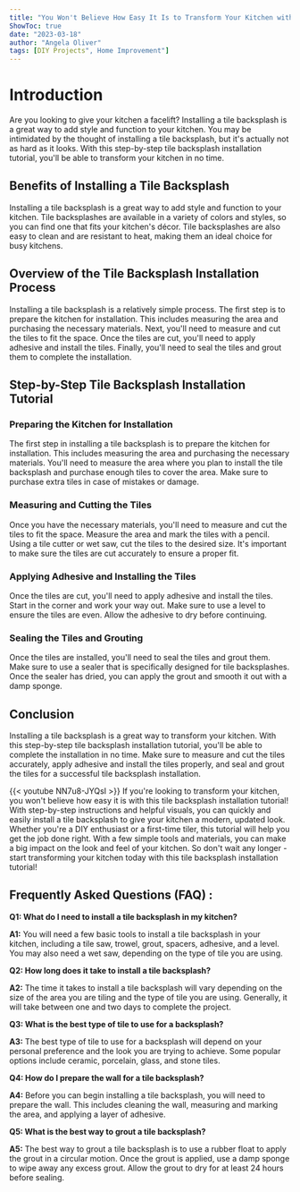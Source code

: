```yaml
---
title: "You Won't Believe How Easy It Is to Transform Your Kitchen with This Tile Backsplash Installation Tutorial!"
ShowToc: true 
date: "2023-03-18"
author: "Angela Oliver" 
tags: [DIY Projects", Home Improvement"]
---
```

# Introduction

Are you looking to give your kitchen a facelift? Installing a tile backsplash is a great way to add style and function to your kitchen. You may be intimidated by the thought of installing a tile backsplash, but it's actually not as hard as it looks. With this step-by-step tile backsplash installation tutorial, you'll be able to transform your kitchen in no time.

## Benefits of Installing a Tile Backsplash

Installing a tile backsplash is a great way to add style and function to your kitchen. Tile backsplashes are available in a variety of colors and styles, so you can find one that fits your kitchen's décor. Tile backsplashes are also easy to clean and are resistant to heat, making them an ideal choice for busy kitchens.

## Overview of the Tile Backsplash Installation Process

Installing a tile backsplash is a relatively simple process. The first step is to prepare the kitchen for installation. This includes measuring the area and purchasing the necessary materials. Next, you'll need to measure and cut the tiles to fit the space. Once the tiles are cut, you'll need to apply adhesive and install the tiles. Finally, you'll need to seal the tiles and grout them to complete the installation.

## Step-by-Step Tile Backsplash Installation Tutorial

### Preparing the Kitchen for Installation

The first step in installing a tile backsplash is to prepare the kitchen for installation. This includes measuring the area and purchasing the necessary materials. You'll need to measure the area where you plan to install the tile backsplash and purchase enough tiles to cover the area. Make sure to purchase extra tiles in case of mistakes or damage.

### Measuring and Cutting the Tiles

Once you have the necessary materials, you'll need to measure and cut the tiles to fit the space. Measure the area and mark the tiles with a pencil. Using a tile cutter or wet saw, cut the tiles to the desired size. It's important to make sure the tiles are cut accurately to ensure a proper fit.

### Applying Adhesive and Installing the Tiles

Once the tiles are cut, you'll need to apply adhesive and install the tiles. Start in the corner and work your way out. Make sure to use a level to ensure the tiles are even. Allow the adhesive to dry before continuing.

### Sealing the Tiles and Grouting

Once the tiles are installed, you'll need to seal the tiles and grout them. Make sure to use a sealer that is specifically designed for tile backsplashes. Once the sealer has dried, you can apply the grout and smooth it out with a damp sponge.

## Conclusion

Installing a tile backsplash is a great way to transform your kitchen. With this step-by-step tile backsplash installation tutorial, you'll be able to complete the installation in no time. Make sure to measure and cut the tiles accurately, apply adhesive and install the tiles properly, and seal and grout the tiles for a successful tile backsplash installation.

{{< youtube NN7u8-JYQsI >}} 
If you're looking to transform your kitchen, you won't believe how easy it is with this tile backsplash installation tutorial! With step-by-step instructions and helpful visuals, you can quickly and easily install a tile backsplash to give your kitchen a modern, updated look. Whether you're a DIY enthusiast or a first-time tiler, this tutorial will help you get the job done right. With a few simple tools and materials, you can make a big impact on the look and feel of your kitchen. So don't wait any longer - start transforming your kitchen today with this tile backsplash installation tutorial!

## Frequently Asked Questions (FAQ) :
**Q1: What do I need to install a tile backsplash in my kitchen?**

**A1:** You will need a few basic tools to install a tile backsplash in your kitchen, including a tile saw, trowel, grout, spacers, adhesive, and a level. You may also need a wet saw, depending on the type of tile you are using. 

**Q2: How long does it take to install a tile backsplash?**

**A2:** The time it takes to install a tile backsplash will vary depending on the size of the area you are tiling and the type of tile you are using. Generally, it will take between one and two days to complete the project. 

**Q3: What is the best type of tile to use for a backsplash?**

**A3:** The best type of tile to use for a backsplash will depend on your personal preference and the look you are trying to achieve. Some popular options include ceramic, porcelain, glass, and stone tiles. 

**Q4: How do I prepare the wall for a tile backsplash?**

**A4:** Before you can begin installing a tile backsplash, you will need to prepare the wall. This includes cleaning the wall, measuring and marking the area, and applying a layer of adhesive. 

**Q5: What is the best way to grout a tile backsplash?**

**A5:** The best way to grout a tile backsplash is to use a rubber float to apply the grout in a circular motion. Once the grout is applied, use a damp sponge to wipe away any excess grout. Allow the grout to dry for at least 24 hours before sealing.





